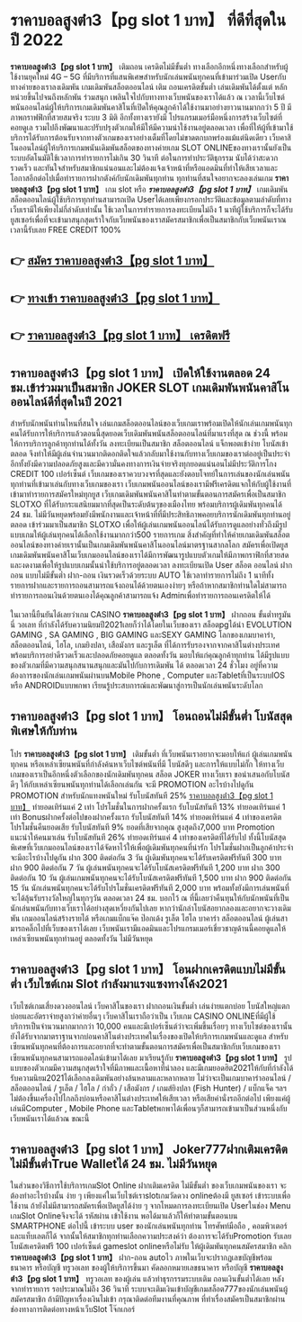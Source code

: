 # ราคาบอลสูงต่ํา3【pg slot 1 บาท】  ที่ดีที่สุดในปี 2022

**ราคาบอลสูงต่ํา3【pg slot 1 บาท】** เติมถอน เครดิตไม่มีขั้นต่ำ  ทางเลือกอีกหนึ่งทางเลือกสำหรับผู้ใช้งานยุคใหม่ 4G – 5G ที่มีบริการที่แสนพิเศษสำหรับนักเล่นพนันทุกคนที่เข้ามาร่วมเปิด Userกับทางค่ายของเราลงเดิมพัน เกมเดิมพันสล็อตออนไลน์ เติม ถอนเครดิตขั้นต่ำ เล่นเดิมพันได้ตั้งแต่ หลักหน่วยขึ้นไปจนถึงหลักพัน ร่วมสนุก เพลินใจไปกับทางทางเว็บพนันของเราได้แล้ว ณ เวลานี้เว็บไซต์พนันออนไลน์ผู้ให้บริการเกมเดิมพันคาสิโนที่เปิดให้คุณลูกค้าได้ใช้งานมาอย่างยาวนานมากกว่า 5 ปี มีภาพกราฟฟิกที่สวยสมจริง ระบบ 3 มิติ
อีกทั้งทางเรายังมี โปรแกรมเมอร์มือหนึ่งการสร้างเว็บไซต์ที่คอยดูเล  รวมไปถึงพัฒนาและปรับปรุงตัวเกมให้มีให้มีความน่าใช้งานอยู่ตลอดเวลา เพื่อที่ให้ผู้ที่เข้ามาใช้บริการได้รับการต้อนรับจากทางตัวเกมของเราอย่างเต็มที่โดยไม่ขาดตกบกพร่องแม้แต่นิดเดียว เว็บคาสิโนออนไลน์ผู้ให้บริการเกมพนันเดิมพันสล็อตของทางค่ายเกม SLOT ONLINEของทางเรานั้นยังเป็นระบบอัตโนมัติใช้เวลาการทำรายการไม่เกิน 30 วินาที ต่อในการทำประวัติธุกรรม นับได้ว่าสะดวกรวดเร็ว และทันใจสำหรับสมาชิกแน่นอนและไม่ต้องแจ้งเจ้าหน้าที่หรือแอดมินที่ทำให้เสียเวลาและโอกาสอีกต่อไปเมื่อทำรายการฝากตังค์กับนักเดิมพันทุกท่าน
ทุกท่านที่สนใจอยากจะลองเล่นเกม **ราคาบอลสูงต่ํา3【pg slot 1 บาท】** เกม slot  หรือ ***ราคาบอลสูงต่ํา3【pg slot 1 บาท】*** เกมเดิมพันสล็อตออนไลน์ผู้ใช้บริการทุกท่านสามารถเปิด Userได้เลยเพียงกรอกประวัติและข้อมูลตามลำดับที่ทางเว็บเรามีให้เพียงไม่กี่ลำดับเท่านั้น ใช้เวลาในการทำรายการลงทะเบียนไม่ถึง 1 นาทีผู้ใช้บริการก็จะได้รับยูสเซอร์เพื่อที่จะเข้ามาสนุกสุดเร้าใจกับเว็บพนันของเราสมัครสมาชิกเพื่อเป็นสมาชิกกับเว็บพนันเราณ เวลานี้รับเลย FREE CREDIT 100%

## 👉 [สมัคร ราคาบอลสูงต่ํา3【pg slot 1 บาท】](https://archa888.com/)
## 👉 [ทางเข้า ราคาบอลสูงต่ํา3【pg slot 1 บาท】](https://archa888.com/)
## 👉 [ราคาบอลสูงต่ํา3【pg slot 1 บาท】 เครดิตฟรี](https://archa888.com/)

## ราคาบอลสูงต่ํา3【pg slot 1 บาท】 เปิดให้ใช้งานตลอด  24 ชม.เข้าร่วมมาเป็นสมาชิก JOKER SLOT เกมเดิมพันพนันคาสิโนออนไลน์ดีที่สุดในปี 2021

สำหรับนักพนันท่านไหนที่สนใจ เล่นเกมสล็อตออนไลน์ของเว็บเกมเราพร้อมเปิดให้นักเล่นเกมพนันทุกคนได้รับการให้บริการแล้วตอนนี้สุดยอดเว็บเดิมพันพนันสล็อตออนไลน์ที่มาแรงที่สุด ณ ช่วงนี้ พร้อมให้การบริการลูกค้าทุกท่านได้ทั้งวัน ลงทะเบียนเป็นสมาชิก สล็อตออนไลน์ แจ็กพอตเข้าง่าย โบนัสเข้าตลอด จึงทำให้มีผู้เล่นจำนวนมากติดอกติดใจแล้วกลับมาใช้งานกับทางเว็บเกมของเราต่ออยู่เป็นประจำ อีกทั้งยังมีความปลอดภัยสูงและมีความั่นคงทางการเงินจ่ายจริงทุกยอดแน่นอนไม่มีประวัติการโกง CREDIT 100 เปอร์เซ็นต์ เว็บเกมของเราควบวงจรที่สุดและยังตอบโจทย์ในการเล่นของนักเล่นพนันทุกท่านที่เข้ามาเล่นกับทางเว็บเกมของเรา
เว็บเกมพนันออนไลน์ของเรามีฟรีเครดิตแจกให้กับผู้ใช้งานที่เข้ามาทำรายการสมัครใหม่ทุกยูส เว็บเกมเดิมพันพนันคาสิโนทำตามขั้นตอนการสมัครเพื่อเป็นสมาชิก SLOTXO ที่ได้รับกระแสนิยมมากที่สุดเป็นระดับต้นๆของเมืองไทย พร้อมบริการผู้เดิมพันทุกคนได้ 24 ชม. ไม่มีวันหยุดพร้อมยังมีพนักงานและเจ้าหน้าที่ที่มีประสิทธิภาพคอยบริการนักเดิมพันทุกท่านอยู่ตลอด เข้าร่วมมาเป็นสมาชิก SLOTXO เพื่อให้ผู้เล่นเกมพนันออนไลน์ได้รับการดูแลอย่างทั่วถึงมีรูปแบบเกมให้ผู้เล่นทุกคนได้เลือกใช้งานมากกว่า500 รายการเกม
สิ่งสำคัญที่ทำให้ค่ายเกมเดิมพันสล็อตออนไลน์ของทางค่ายเรานั้นเป็นเกมเดิมพันพนันคาสิโนออนไลน์มาตรฐานสากลโลก สมัครเพื่อเปิดยูส  เกมเดิมพันพนันคาสิโนเว็บเกมออนไลน์ของเราได้มีการพัฒนารูปแบบตัวเกมให้มีภาพกราฟิกที่สวยสดและงดงามเพื่อให้รูปแบบเกมนั้นน่าใช้บริการอยู่ตลอดเวลา ลงทะเบียนเปิด User สล็อต ออนไลน์ ฝากถอน แบบไม่มีขั้นต่ำ ฝาก-ถอน เงินรวดเร็วด้วยระบบ AUTO ใช้เวลาทำรายการไม่ถึง 1 นาทีทั้งรายการฝากและรายการถอนสามารถแจ้งถอนได้ด้วยตนเองง่ายๆ หรือถ้าหากสมาชิกท่านใดไม่สามารถทำรายการถอนเงินด้วยตนเองได้คุณลูกค้าสามารถแจ้ง Adminเพื่อทำรายการถอนเครดิตให้ได้

ในเวลานี้ยืนยันได้เลยว่าเกม CASINO **ราคาบอลสูงต่ํา3【pg slot 1 บาท】** ฝากถอน ขั้นต่ำทรูมันนี่ วอเลท ที่กำลังได้รับความนิยมปี2021เลยก็ว่าได้โดยในเว็บของเรา สล็อตpgได้นำ EVOLUTION GAMING , SA GAMING , BIG GAMING และSEXY GAMING โลกของเกมบาคาร่า, สล็อตออนไลน์, ไฮโล, เกมยิงปลา, เสือมังกร และรูเล็ต ที่ได้การรับรองจากจากคาสิโนต่างประเทศ พร้อมบริการอย่าดีรวดเร็วและปลอดภัยคอยดูแล ตลอดทั้งวัน มอบให้แก่คุณลูกค้าทุกท่าน ได้มีรูปแบบของตัวเกมที่มีความสนุกสนานสนุกและมันไปกับการเดิมพัน ได้ ตลอดเวลา 24 ชั่วโมง อยู่ที่ความต้องการของนักเล่นเกมพนันผ่านบนMobile Phone , Computer และTabletที่เป็นระบบIOS หรือ ANDROIDแบบพกพา เรียนรู้ประสบการณ์และพัฒนาสู่การเป็นนักเล่นพนันระดับโลก

## ราคาบอลสูงต่ํา3【pg slot 1 บาท】 โอนถอนไม่มีขั้นต่ำ โบนัสสุดพิเศษให้กับท่าน

โปร **ราคาบอลสูงต่ํา3【pg slot 1 บาท】** เติมขั้นต่ำ ที่เว็บพนันเราอยากจะมอบให้แก่  ผู้เล่นเกมพนันทุกคน หรือเหล่าเซียนพนันที่กำลังค้นหาเว็บไซต์พนันที่มี โบนัสดีๆ และการให้แบบไม่กั๊ก ให้ทางเว็บเกมของเราเป็นอีกหนึ่งตัวเลือกของนักเดิมพันทุกคน สล็อต JOKER ทางเว็บเรา ขอนำเสนอกับโบนัสดีๆ ให้กับเหล่าเซียนพนันทุกท่านได้เลือกเล่นกัน จะมี PROMOTION อะไรบ้างไปดูกัน
 PROMOTION สำหรับนักแทงพนันใหม่ รับโบนัสทันที 25% [ราคาบอลสูงต่ํา3【pg slot 1 บาท】](https://archa888.com/) ทำยอดเทิร์นแค่ 2 เท่า
โปรโมชั่นในการฝากครั้งแรก รับโบนัสทันที 13% ทำยอดเทิร์นแค่ 1 เท่า
Bonusฝากครั้งต่อไปของฝากครั้งแรก รับโบนัสทันที 14% ทำยอดเทิร์นแค่ 4 เท่าของเครดิต
โปรโมชั่นคืนยอดเสีย รับโบนัสทันที 9% ยอดที่เสียจากคุณ สูงสุดถึง7,000 บาท
 Promotion แนะนำให้คนมาเล่น รับโบนัสทันที 26% ทำยอดเทิร์นแค่ 4 เท่าของเครดิตที่ได้รับไป
ทั้งนี้โบนัสสุดพิเศษที่เว็บเกมออนไลน์ของเราได้จัดหาไว้ให้เพื่อผู้เดิมพันทุกคนที่น่ารัก โปรโมชั่นฝากเป็นลูกค้าประจำ จะมีอะไรบ้างไปดูกัน
ฝาก 300 ติดต่อกัน 3 วัน ผู้เดิมพันทุกคนจะได้รับเครดิตฟรีทันที 300 บาท
ฝาก 900 ติดต่อกัน 7 วัน ผู้เล่นพนันทุกคนจะได้รับโบนัสเครดิตฟรีทันที 1,200 บาท
ฝาก 300 ติดต่อกัน 10 วัน ผู้เล่นเกมพนันทุกคนจะได้รับโบนัสเครดิตฟรีทันที 1,500 บาท
ฝาก 900 ติดต่อกัน 15 วัน นักเล่นพนันทุกคนจะได้รับโปรโมชั่นเครดิตฟรีทันที 2,000 บาท
พร้อมทั้งยังมีการเล่นพนันที่จะได้ลุ้นรับรางวัลใหญ่ในทุกๆวัน ตลอดเวลา 24 ชม. บอกไว้ ณ ที่นี้เลยว่าคืนทุนให้กับนักพนันที่เป็นนักเล่นพนันกับทางเว็บเราได้อย่างสุดเหวี่ยงกันไปเลย หากว่านักล่าโบนัสอยากลองและอยากจะวางเดิมพัน เกมออนไลน์สร้างรายได้ หรือเกมแบ็กแจ๊ค ป๊อกเด้ง รูเล็ต ไฮโล บาคาร่า สล็อตออนไลน์ ผู้เล่นสามารถคลิ๊กไปที่เว็บของเราได้เลย เว็บพนันเรามีแอดมินและโปรแกรมเมอร์เชี่ยวชาญด้านนี้คอยดูแลให้เหล่าเซียนพนันทุกท่านอยู่ ตลอดทั้งวัน ไม่มีวันหยุด

## ราคาบอลสูงต่ํา3【pg slot 1 บาท】 โอนฝากเครดิตแบบไม่มีขั้นต่ำ  เว็บไซต์เกม Slot กำลังมาแรงแซงทางโค้ง2021

เว็บไซต์เกมเสี่ยงดวงออนไลน์ เว็บคาสิโนของเรา ฝากถอนเงินขั้นต่ำ เล่นง่ายแตกบ่อย โบนัสใหญ่แตกบ่อยและอัตราจ่ายสูงกว่าค่ายอื่นๆ เว็บคาสิโนเราถือว่าเป็น เว็บเกม CASINO ONLINEที่มีผู้ใช้บริการเป็นจำนวนมากมากกว่า 10,000 คนและมีเปอร์เซ็นต์ว่าจะเพิ่มขึ้นเรื่อยๆ ทางเว็บไซต์ของเรานั้นยังได้รับจากมาตราฐานจากบ่อนคาสิโนต่างประเทศในเรื่องของเปิดให้บริการเกมพนันและดูแล สำหรับเซียนพนันทุกคนที่ต้องการและอยากที่จะทำตามขั้นตอนการสมัครเพื่อเป็นสมาชิกกับเว็บเกมของเรา เซียนพนันทุกคนสามารถแอดไลน์เข้ามาได้เลย
	มาเรียนรู้กับ **ราคาบอลสูงต่ํา3【pg slot 1 บาท】** รูปแบบของตัวเกมมีความสนุกสุดเร้าใจที่มีภาพและเนื้อหาที่น่าลอง และมีเกมยอดฮิต2021ให้กับที่กำลังได้รับความนิยม2021ได้เลือกลงเดิมพันอย่างล้นหลามและหลากหลาย  ไม่ว่าจะเป็นเกมบาคาร่าออนไลน์ / สล็อตออนไลน์ / รูเล็ต / ไฮโล / กำถั่ว / เสือมังกร / เกมส์ยิงปลา (Fish Hunter) / แบ็กแจ็ค ฯลฯ ไม่ต้องขึ้นเครื่องไปไกลถึงบ่อนหรือคาสิโนต่างประเทศให้เสียเวลา หรือเสียค่านั่งรถอีกต่อไป เพียงแค่ผู้เล่นมีComputer , Mobile Phone และTabletพกพาได้เพื่อนๆก็สามารถเข้ามาเป็นส่วนหนึ่งกับเว็บพนันเราได้แล้วณ ขณะนี้

## ราคาบอลสูงต่ํา3【pg slot 1 บาท】 Joker777ฝากเติมเครดิต ไม่มีขั้นต่ำTrue Walletได้ 24 ชม. ไม่มีวันหยุด

ในส่วนของวิธีการใช้บริการเกมSlot Online ฝากเติมเครดิต ไม่มีขั้นต่ำ ของเว็บเกมพนันของเรา จะต้องทำอะไรบ้างนั้น ง่าย ๆ เพียงแค่ในเว็บไซต์เราslotเกมวัดดวง onlineต้องมี ยูสเซอร์ เข้าระบบเพื่อใช้งาน ถ้ายังไม่มีสามารถสมัครเพื่อเปิดยูสได้ง่าย ๆ จากโหมดการลงทะเบียนเปิด Userในช่อง Menu เกมSlot Onlineจึงจะได้ รหัสผ่าน เข้าใช้งาน พอได้มาแล้วก็ให้ทำตามขั้นตอนบน SMARTPHONE ต่อไปนี้
เข้าระบบ user  ของนักเล่นพนันทุกท่าน โทรศัพท์มือถือ , คอมพิวเตอร์ และแท็บเลตก็ได้
จากนั้นให้สมาชิกทุกท่านเลือกความประสงค์ว่า ต้องการจะได้รับPromotion รับเลยโบนัสเครดิตฟรี 100 เปอร์เซ็นต์ gameslot onlineหรือไม่รับ
ให้ผู้เดิมพันทุกคนสมัครสมาชิก คลิก **ราคาบอลสูงต่ํา3【pg slot 1 บาท】** ฝาก-ถอน autoไว ภาพในเว็บจะปรากฏเลขบัญชีพร้อมธนาคาร หรือบัญชี ทรูวอเลท ของผู้ให้บริการขึ้นมา
คัดลอกหมายเลขธนาคาร หรือบัญชี **ราคาบอลสูงต่ํา3【pg slot 1 บาท】** ทรูวอเลท ของผู้เล่น แล้วทำธุรกรรมระบบเติม ถอนเงินขั้นต่ำได้เลย
หลังจากทำรายการ รอประมาณไม่ถึง 36 วินาที ระบบจะเติมเงินเข้าบัญชีเกมสล็อต777ของนักเล่นพนันผู้สมัครสมาชิก
ถ้ามีปัญหาเรื่องเงินไม่เข้า กรุณาติดต่อทีมงานที่คุณภาพ ที่ทำเรื่องสมัครเป็นสมาชิกผ่านช่องทางการติดต่อทางหน้าเว็บSlot โจ๊กเกอร์


